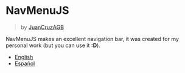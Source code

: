 # NavMenuJS
> by [JuanCruzAGB](https://github.com/JuanCruzAGB)

NavMenuJS makes an excellent navigation bar, it was created for my personal work (but you can use it **:D**).

 - [English](https://github.com/JuanCruzAGB/NavMenuJS/blob/master/doc/en.md)
 - [Español](https://github.com/JuanCruzAGB/NavMenuJS/blob/master/doc/es.md)